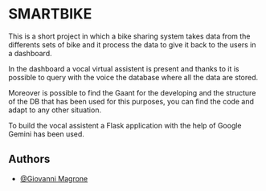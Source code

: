 
# SMARTBIKE

This is a short project in which a bike sharing system takes data from the differents sets of bike and it process the data to give it back to the users in a dashboard.

In the dashboard a vocal virtual assistent is present and thanks to it is possible to query with the voice the database where all the data are stored.

Moreover is possible to find the Gaant for the developing and the structure of the DB that has been used for this purposes, you can find the code and adapt to any other situation.

To build the vocal assistent a Flask application with the help of Google Gemini has been used.


## Authors

- [@Giovanni Magrone](https://www.github.com/gmagrone7)
